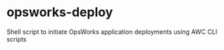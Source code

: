 opsworks-deploy
===============

Shell script to initiate OpsWorks application deployments using AWC CLI scripts
